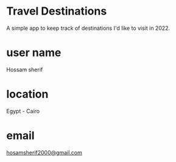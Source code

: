 # Travel Destinations

A simple app to keep track of destinations I'd like to visit in 2022.

# user name
Hossam sherif

# location
Egypt - Cairo

# email
hosamsherif2000@gmail.com
